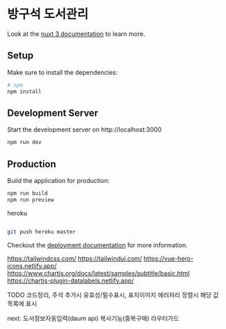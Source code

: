 # 방구석 도서관리

Look at the [nuxt 3 documentation](https://v3.nuxtjs.org) to learn more.

## Setup

Make sure to install the dependencies:

```bash
# npm
npm install
```

## Development Server

Start the development server on http://localhost:3000

```bash
npm run dev
```

## Production

Build the application for production:

```bash
npm run build
npm run preview
```

heroku

```bash

git push heroku master
```

Checkout the [deployment documentation](https://v3.nuxtjs.org/docs/deployment) for more information.





https://tailwindcss.com/
https://tailwindui.com/
https://vue-hero-icons.netlify.app/
https://www.chartjs.org/docs/latest/samples/subtitle/basic.html
https://chartjs-plugin-datalabels.netlify.app/

TODO
코드정리, 주석
추가시 유효성/필수표시, 표지이미지 에러처리
정렬시 해당 값 목록에 표시

next.
도서정보자동입력(daum  api)
복사기능(중복구매)
라우터가드
